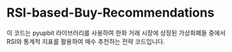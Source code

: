 # RSI-based-Buy-Recommendations
이 코드는 pyupbit 라이브러리를 사용하여 한화 거래 시장에 상장된 가상화폐들 중에서 RSI와 통계적 지표를 활용하여 매수 추천하는 전략 코드입니다.
